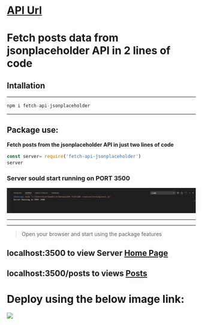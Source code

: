 # [API Url](https://jsonplaceholder.typicode.com/)
# Fetch posts data from jsonplaceholder API in 2 lines of code

## Intallation 
---
```javascript
npm i fetch-api-jsonplaceholder
```
---

## Package use: 

  **Fetch posts from the jsonplaceholder API in just two lines of code**

  ```javascript
  const server= require('fetch-api-jsonplaceholder')
  server
  ```

### Server sould start running on PORT 3500

![](server%20running.png)

---
---
>Open your browser and start using the package features

## localhost:3500 to view Server [Home Page](https://localhost:3500)

## localhost:3500/posts to views [Posts](https://jsonplaceholder.typicode.com/posts)


# Deploy using the below image link:
[<img src='https://aws1.discourse-cdn.com/business6/uploads/glitch/original/3X/7/5/757923c9dea0c5fd4c391dd74585024c023fec09.png'/>](https://glitch.com/edit/#!/import/github/Cassiopea2103/JsonPlaceHolderAPI-SDK)
